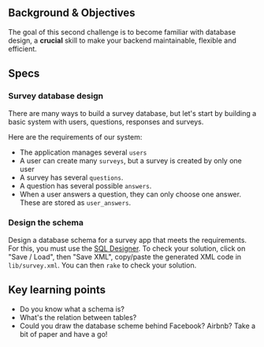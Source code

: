 ## Background & Objectives

The goal of this second challenge is to become familiar with database design, a **crucial** skill to make your backend maintainable, flexible and efficient.

## Specs

### Survey database design

There are many ways to build a survey database, but let's start by building a basic system with users, questions, responses and surveys.

Here are the requirements of our system:
- The application manages several `users`
- A user can create many `surveys`, but a survey is created by only one user
- A survey has several `questions`.
- A question has several possible `answers`.
- When a user answers a question, they can only choose one answer. These are stored as `user_answers`.

### Design the schema

Design a database schema for a survey app that meets the requirements. For this, you must use the [SQL Designer](http://db.lewagon.com). To check your solution, click on "Save / Load", then "Save XML", copy/paste the generated XML code in `lib/survey.xml`. You can then `rake` to check your solution.

## Key learning points

- Do you know what a schema is?
- What's the relation between tables?
- Could you draw the database scheme behind Facebook? Airbnb? Take a bit of paper and have a go!

